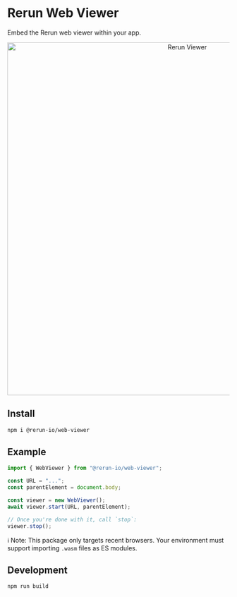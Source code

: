 # Rerun Web Viewer

Embed the Rerun web viewer within your app.

<p align="center">
  <img width="800" alt="Rerun Viewer" src="https://github.com/rerun-io/rerun/assets/2624717/c4900538-fc3a-43b8-841a-8d226e7b5a2e">
</p>

## Install

```sh
npm i @rerun-io/web-viewer
```

## Example

```js
import { WebViewer } from "@rerun-io/web-viewer";

const URL = "...";
const parentElement = document.body;

const viewer = new WebViewer();
await viewer.start(URL, parentElement);

// Once you're done with it, call `stop`:
viewer.stop();
```

ℹ️ Note:
This package only targets recent browsers.
Your environment must support importing `.wasm` files as ES modules.

## Development

```
npm run build
```

